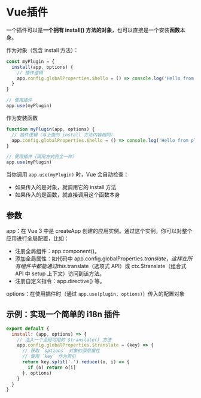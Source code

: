# Vue插件

一个插件可以是**一个拥有 install() 方法的对象**，也可以直接是一个安装**函数**本身。

作为对象（包含 install 方法）：
```js
const myPlugin = {
  install(app, options) {
    // 插件逻辑
    app.config.globalProperties.$hello = () => console.log('Hello from plugin!')
  }
}

// 使用插件
app.use(myPlugin)
```

作为安装函数
```js
function myPlugin(app, options) {
  // 插件逻辑（与上面的 install 方法内容相同）
  app.config.globalProperties.$hello = () => console.log('Hello from plugin!')
}

// 使用插件（调用方式完全一样）
app.use(myPlugin)
```

当你调用 `app.use(myPlugin)` 时，Vue 会自动检查：
* 如果传入的是对象，就调用它的 install 方法
* 如果传入的是函数，就直接调用这个函数本身


## 参数
app：在 Vue 3 中是 createApp 创建的应用实例。通过这个实例，你可以对整个应用进行全局配置，比如：
* 注册全局组件：app.component()。
* 添加全局属性：如代码中 app.config.globalProperties.$translate，这样在所有组件中都能通过 this.$translate（选项式 API）或 ctx.$translate（组合式 API 中 setup 上下文）访问到该方法。
* 注册自定义指令：app.directive() 等。

options：在使用插件时（通过 `app.use(plugin, options)`）传入的配置对象

## 示例：实现一个简单的 i18n 插件
```js
export default {
  install: (app, options) => {
    // 注入一个全局可用的 $translate() 方法
    app.config.globalProperties.$translate = (key) => {
      // 获取 `options` 对象的深层属性
      // 使用 `key` 作为索引
      return key.split('.').reduce((o, i) => {
        if (o) return o[i]
      }, options)
    }
  }
}
```